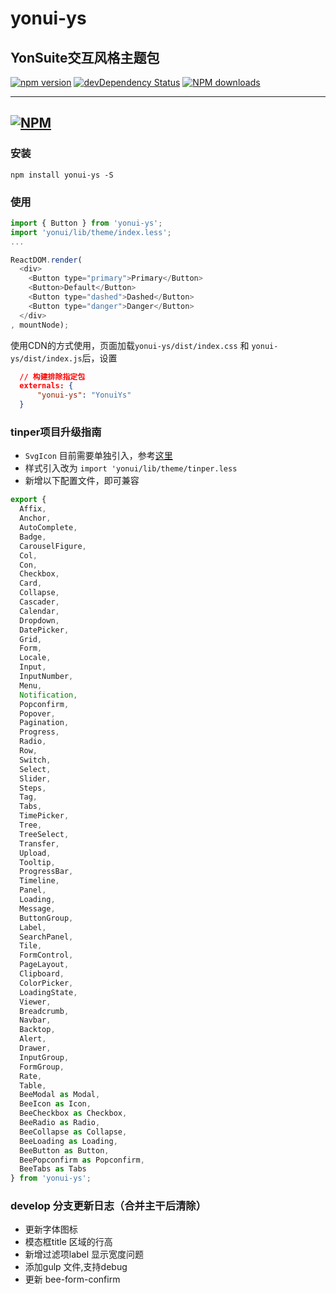# yonui-ys
YonSuite交互风格主题包
---
[![npm version](https://img.shields.io/npm/v/yonui-ys.svg)](https://www.npmjs.com/package/yonui-ys)
[![devDependency Status](https://img.shields.io/david/dev/yonui/yonui-ys.svg)](https://david-dm.org/yonui/yonui-ys#info=devDependencies)
[![NPM downloads](http://img.shields.io/npm/dt/yonui-ys.svg?style=flat)](https://npmjs.org/package/yonui-ys)

---

[![NPM](https://nodei.co/npm/yonui-ys.png)](https://nodei.co/npm/yonui-ys/)
---

### 安装

`npm install yonui-ys -S`

### 使用

```js
import { Button } from 'yonui-ys';
import 'yonui/lib/theme/index.less';
...

ReactDOM.render(
  <div>
    <Button type="primary">Primary</Button>
    <Button>Default</Button>
    <Button type="dashed">Dashed</Button>
    <Button type="danger">Danger</Button>
  </div>
, mountNode);
```

使用CDN的方式使用，页面加载`yonui-ys/dist/index.css` 和 `yonui-ys/dist/index.js`后，设置
```json
  // 构建排除指定包
  externals: {
      "yonui-ys": "YonuiYs"
  }
```


### tinper项目升级指南

- `SvgIcon` 目前需要单独引入，参考[这里](http://bee.tinper.org/tinper-bee/bee-svgicon)
- 样式引入改为 `import 'yonui/lib/theme/tinper.less`
- 新增以下配置文件，即可兼容

```js
export {
  Affix,
  Anchor,
  AutoComplete,
  Badge,
  CarouselFigure,
  Col,
  Con,
  Checkbox,
  Card,
  Collapse,
  Cascader,
  Calendar,
  Dropdown,
  DatePicker,
  Grid,
  Form,
  Locale,
  Input,
  InputNumber,
  Menu,
  Notification,
  Popconfirm,
  Popover,
  Pagination,
  Progress,
  Radio,
  Row,
  Switch,
  Select,
  Slider,
  Steps,
  Tag,
  Tabs,
  TimePicker,
  Tree,
  TreeSelect,
  Transfer,
  Upload,
  Tooltip,
  ProgressBar,
  Timeline,
  Panel,
  Loading,
  Message,
  ButtonGroup,
  Label,
  SearchPanel,
  Tile,
  FormControl,
  PageLayout,
  Clipboard,
  ColorPicker,
  LoadingState,
  Viewer,
  Breadcrumb,
  Navbar,
  Backtop,
  Alert,
  Drawer,
  InputGroup,
  FormGroup,
  Rate,
  Table,
  BeeModal as Modal,
  BeeIcon as Icon,
  BeeCheckbox as Checkbox,
  BeeRadio as Radio,
  BeeCollapse as Collapse,
  BeeLoading as Loading,
  BeeButton as Button,
  BeePopconfirm as Popconfirm,
  BeeTabs as Tabs
} from 'yonui-ys';

```

### develop 分支更新日志（合并主干后清除）
- 更新字体图标
- 模态框title 区域的行高
- 新增过滤项label 显示宽度问题
- 添加gulp 文件,支持debug
- 更新 bee-form-confirm